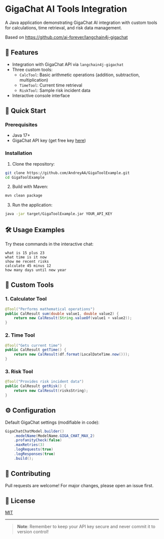 # GigaChat AI Tools Integration

A Java application demonstrating GigaChat AI integration with custom tools for calculations, time retrieval, and risk data management.

Based on https://github.com/ai-forever/langchain4j-gigachat

## 📌 Features
- Integration with GigaChat API via `langchain4j-gigachat`
- Three custom tools:
  - `CalcTool`: Basic arithmetic operations (addition, subtraction, multiplication)
  - `TimeTool`: Current time retrieval
  - `RiskTool`: Sample risk incident data
- Interactive console interface

## 🚀 Quick Start

### Prerequisites
- Java 17+
- GigaChat API key (get free key [here](https://developers.sber.ru/studio))

### Installation
1. Clone the repository:
```bash
git clone https://github.com/AndreyAA/GigaToolExample.git
cd GigaToolExample
```

2. Build with Maven:
```bash
mvn clean package
```

3. Run the application:
```bash
java -jar target/GigaToolExample.jar YOUR_API_KEY
```

## 🛠️ Usage Examples

Try these commands in the interactive chat:
```
what is 15 plus 23
what time is it now
show me recent risks
calculate 45 minus 12
how many days until new year
```

## 🔧 Custom Tools

### 1. Calculator Tool
```java
@Tool("Performs mathematical operations")
public CalResult sum(double value1, double value2) {
    return new CalResult(String.valueOf(value1 + value2));
}
```

### 2. Time Tool
```java
@Tool("Gets current time")
public CalResult getTime() {
    return new CalResult(df.format(LocalDateTime.now()));
}
```

### 3. Risk Tool
```java
@Tool("Provides risk incident data")
public CalResult getRisk() {
    return new CalResult(risksString);
}
```

## ⚙️ Configuration

Default GigaChat settings (modifiable in code):
```java
GigaChatChatModel.builder()
    .modelName(ModelName.GIGA_CHAT_MAX_2)
    .profanityCheck(false)
    .maxRetries(3)
    .logRequests(true)
    .logResponses(true)
    .build();
```

## 🤝 Contributing
Pull requests are welcome! For major changes, please open an issue first.

## 📜 License
[MIT](https://choosealicense.com/licenses/mit/)

---

> **Note**: Remember to keep your API key secure and never commit it to version control!
```
